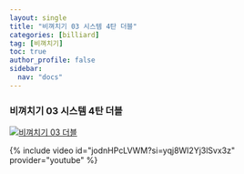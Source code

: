 ```yaml
---
layout: single
title: "비껴치기 03 시스템 4탄 더블"
categories: [billiard]
tag: [비껴치기]
toc: true
author_profile: false
sidebar:
  nav: "docs"
---
```


### 비껴치기 03 시스템 4탄 더블

[![비껴치기 03 더블](/images/%EB%B9%84%EA%BB%B4%EC%B9%98%EA%B8%B0%2003%20%EB%8D%94%EB%B8%94.png)](https://1drv.ms/p/s!AuJKpwyYpUY9gYIQf60YMDYSF9K82g?e=n1qe83)

{% include video id="jodnHPcLVWM?si=yqj8WI2Yj3lSvx3z" provider="youtube" %}
